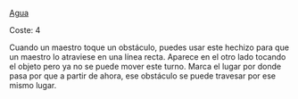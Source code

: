 [Agua](Agua.md)

Coste: 4

Cuando un maestro toque un obstáculo, puedes usar este hechizo para que un maestro lo atraviese en una línea recta.
Aparece en el otro lado tocando el objeto pero ya no se puede mover este turno.
Marca el lugar por donde pasa por que a partir de ahora, ese obstáculo se puede travesar por ese mismo lugar.